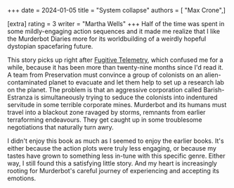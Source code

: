 +++
date = 2024-01-05
title = "System collapse"
authors = [ "Max Crone",]

[extra]
rating = 3
writer = "Martha Wells"
+++
Half of the time was spent in some mildly-engaging action sequences and it made me realize that I like the Murderbot Diaries more for its worldbuilding of a weirdly hopeful dystopian spacefaring future.
<!-- more -->
This story picks up right after [Fugitive Telemetry](/books/fugitive-telemetry), which confused me for a while, because it has been more than twenty-nine months since I'd read it.
A team from Preservation must convince a group of colonists on an alien-contaminated planet to evacuate and let them help to set up a research lab on the planet.
The problem is that an aggressive corporation called Barish-Estranza is simultaneously trying to seduce the colonists into indentured servitude in some terrible corporate mines.
Murderbot and its humans must travel into a blackout zone ravaged by storms, remnants from earlier terraforming endeavours.
They get caught up in some troublesome negotiations that naturally turn awry.

I didn't enjoy this book as much as I seemed to enjoy the earlier books.
It's either because the action plots were truly less engaging, or because my tastes have grown to something less in-tune with this specific genre.
Either way, I still found this a satisfying little story.
And my heart is increasingly rooting for Murderbot's careful journey of experiencing and accepting its emotions.
